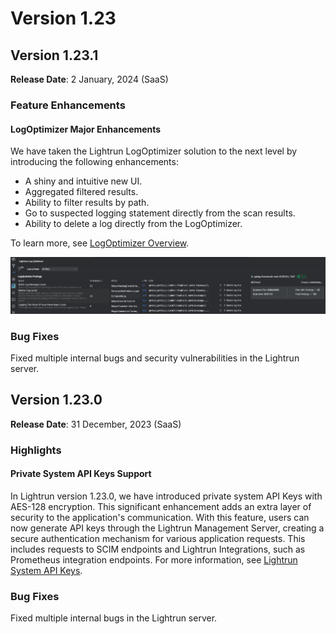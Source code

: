 # Version 1.23

## Version 1.23.1

**Release Date**: 2 January, 2024 (SaaS)

### Feature Enhancements

#### LogOptimizer Major Enhancements

We have taken the Lightrun LogOptimizer solution to the next level by introducing the following enhancements:

- A shiny and intuitive new UI.
- Aggregated filtered results.
- Ability to filter results by path.
- Go to suspected logging statement directly from the scan results.
- Ability to delete a log directly from the LogOptimizer.

To learn more, see [LogOptimizer Overview](/logoptimizer/overview/).

![LogOptimizer Scan Results](../assets/images/log-optimizer-scan-results.png)

### Bug Fixes

Fixed multiple internal bugs and security vulnerabilities in the Lightrun server.

## Version 1.23.0

**Release Date**: 31 December, 2023 (SaaS)

### Highlights

#### Private System API Keys Support

In Lightrun version 1.23.0, we have introduced private system API Keys with AES-128 encryption. This significant enhancement adds an extra layer of security to the application's communication. With this feature, users can now generate API keys through the Lightrun Management Server, creating a secure authentication mechanism for various application requests. This includes requests to SCIM endpoints and Lightrun Integrations, such as Prometheus integration endpoints. For more information, see [Lightrun System API Keys](/api-keys/).


### Bug Fixes

Fixed multiple internal bugs in the Lightrun server.